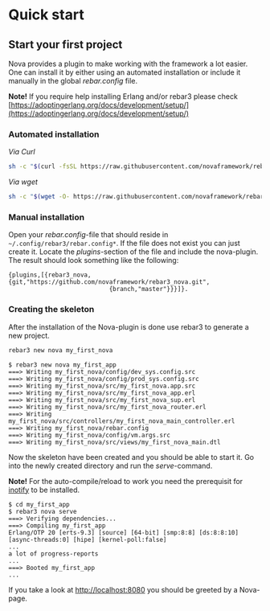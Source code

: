 # Quick start

## Start your first project

Nova provides a plugin to make working with the framework a lot easier. One can install it by either using
an automated installation or include it manually in the global *rebar.config* file.

**Note!** If you require help installing Erlang and/or rebar3 please check [https://adoptingerlang.org/docs/development/setup/](https://adoptingerlang.org/docs/development/setup/)

### Automated installation

*Via Curl*

```bash
sh -c "$(curl -fsSL https://raw.githubusercontent.com/novaframework/rebar3_nova/master/install.sh)"
```

*Via wget*
```bash
sh -c "$(wget -O- https://raw.githubusercontent.com/novaframework/rebar3_nova/master/install.sh)"
```

### Manual installation

Open your *rebar.config*-file that should reside in `~/.config/rebar3/rebar.config*`. If the file does not exist you
can just create it. Locate the *plugins*-section of the file and include the nova-plugin. The result should look something like
the following:

```
{plugins,[{rebar3_nova,{git,"https://github.com/novaframework/rebar3_nova.git",
                            {branch,"master"}}}]}.
```


### Creating the skeleton

After the installation of the Nova-plugin is done use rebar3 to generate a new project.

```bash
rebar3 new nova my_first_nova
```

```
$ rebar3 new nova my_first_app
===> Writing my_first_nova/config/dev_sys.config.src
===> Writing my_first_nova/config/prod_sys.config.src
===> Writing my_first_nova/src/my_first_nova.app.src
===> Writing my_first_nova/src/my_first_nova_app.erl
===> Writing my_first_nova/src/my_first_nova_sup.erl
===> Writing my_first_nova/src/my_first_nova_router.erl
===> Writing my_first_nova/src/controllers/my_first_nova_main_controller.erl
===> Writing my_first_nova/rebar.config
===> Writing my_first_nova/config/vm.args.src
===> Writing my_first_nova/src/views/my_first_nova_main.dtl
```

Now the skeleton have been created and you should be able to start it. Go into the newly created directory and run the *serve*-command.

**Note!** For the auto-compile/reload to work you need the prerequisit for [inotify](https://github.com/massemanet/inotify) to be installed.

```
$ cd my_first_app
$ rebar3 nova serve
===> Verifying dependencies...
===> Compiling my_first_app
Erlang/OTP 20 [erts-9.3] [source] [64-bit] [smp:8:8] [ds:8:8:10] [async-threads:0] [hipe] [kernel-poll:false]
...
a lot of progress-reports
...
===> Booted my_first_app
...
```

If you take a look at [http://localhost:8080](http://localhost:8080) you should be greeted by a Nova-page.
